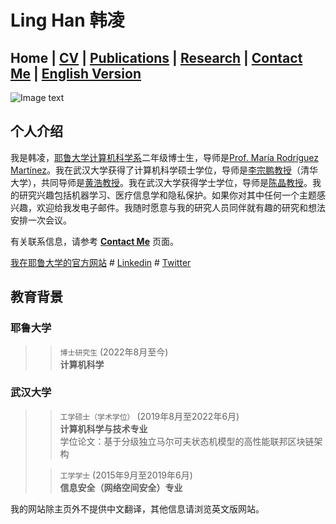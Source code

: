 # Ling Han 韩凌
## Home  |  [CV](https://www.linghan.me/CV)  |   [Publications](https://scholar.google.com/citations?user=SLMRZTUAAAAJ&hl=zh-CN)  |  [Research](https://www.linghan.me/research)  |   [Contact Me](https://www.linghan.me/CM)  |  [English Version](https://www.linghan.me/)
![Image text](https://media.licdn.com/dms/image/D4E03AQEfx63xPlLxXQ/profile-displayphoto-shrink_100_100/0/1707767831084?e=1720656000&v=beta&t=mrn24LJqFSGUaguZ6uVTlMfAaDWsB2LsS57-bNayKG8)

## 个人介绍
我是韩凌，[耶鲁大学计算机科学系](https://cpsc.yale.edu)二年级博士生，导师是[Prof. María Rodríguez Martínez](https://medicine.yale.edu/biomedical-informatics-data-science/profile/maria-rodriguezmartinez/)。我在武汉大学获得了计算机科学硕士学位，导师是[李宗鹏教授](https://scholar.google.com/citations?user=UnsBY_AAAAAJ&hl=en)（清华大学），共同导师是[黄浩教授](http://cs.whu.edu.cn/info/1019/2467.htm#)。我在武汉大学获得学士学位，导师是[陈晶教授](https://cse.whu.edu.cn/info/1272/3389.htm)。我的研究兴趣包括机器学习、医疗信息学和隐私保护。如果你对其中任何一个主题感兴趣，欢迎给我发电子邮件。我随时愿意与我的研究人员同伴就有趣的研究和想法安排一次会议。<br>

有关联系信息，请参考 **[Contact Me](https://www.linghan.me/CM)** 页面。


[我在耶鲁大学的官方网站](https://cpsc.yale.edu/people/ling-han) # 
[Linkedin](https://www.linkedin.com/in/ling-han-brian) # 
[Twitter](https://twitter.com/BRIANHANL)<br>

## 教育背景
### 耶鲁大学
>> `博士研究生` (2022年8月至今) <br>
>> **计算机科学**

### 武汉大学
>> `工学硕士（学术学位）` (2019年8月至2022年6月) <br>
>> **计算机科学与技术专业**<br>
>> 学位论文：基于分级独立马尔可夫状态机模型的高性能联邦区块链架构
>
>> `工学学士` (2015年9月至2019年6月) <br>
>> **信息安全（网络空间安全）专业**

我的网站除主页外不提供中文翻译，其他信息请浏览英文版网站。
